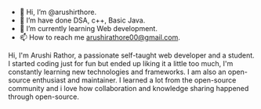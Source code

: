 - 👋 Hi, I’m @arushirthore.
- 👀 I’m have done DSA, c++, Basic Java.
- 🌱 I’m currently learning Web development.
- 📫 How to reach me arushirathore00@gmail.com.



<!---
arushirthore/arushirthore is a ✨ special ✨ repository because its `README.md` (this file) appears on your GitHub profile.
You can click the Preview link to take a look at your changes.
--->
Hi, I'm Arushi Rathor, a passionate self-taught  web developer and a student. I started coding just for fun but ended up liking it a little too much, I'm constantly learning new technologies and frameworks. I am also an open-source enthusiast and maintainer. I learned a lot from the open-source community and i love how collaboration and knowledge sharing happened through open-source.
